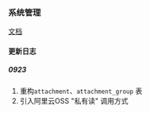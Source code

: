 ### 系统管理

[文档](https://gzztb.coding.net/p/ztbcms/wiki/406#user-content-%E4%B8%8A%E4%BC%A0%E7%AE%A1%E7%90%86)
#### 更新日志
##### 0923
1. 重构`attachment`、`attachment_group` 表
2. 引入阿里云OSS "私有读" 调用方式